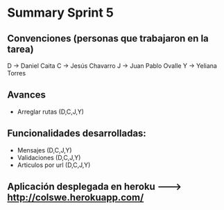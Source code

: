 # Summary Sprint 5

## Convenciones (personas que trabajaron en la tarea)
D -> Daniel Caita
C -> Jesús Chavarro
J -> Juan Pablo Ovalle
Y -> Yeliana Torres

## Avances
  * Arreglar rutas (D,C,J,Y)

## Funcionalidades desarrolladas:
  * Mensajes (D,C,J,Y)
  * Validaciones (D,C,J,Y)
  * Articulos por url (D,C,J,Y)

## Aplicación desplegada en heroku ---> http://colswe.herokuapp.com/
